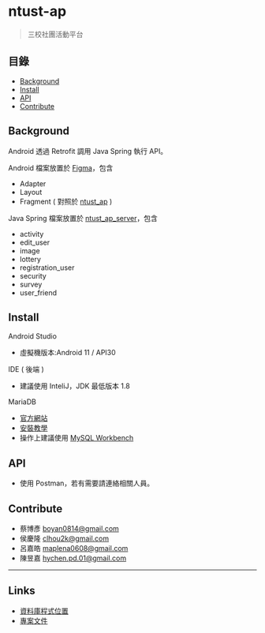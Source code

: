 # ntust-ap

> 三校社團活動平台

## 目錄
- <a href="#Background">Background</a>
- <a href="#Install">Install</a>
- <a href="#API">API</a>
- <a href="#Contribute">Contribute</a>
## Background
Android 透過 Retrofit 調用 Java Spring 執行 API。

Android 檔案放置於 <a href="https://github.com/boyan0814/ntust-ap/tree/main/Code/APP/Figma">Figma</a>，包含
- Adapter
- Layout
- Fragment ( 對照於 <a href="https://www.figma.com/file/hJDHjx0X1tVmgZdr65Gaux/ntust_ap?node-id=0%3A1">ntust_ap</a> )

Java Spring 檔案放置於 <a href="https://github.com/boyan0814/ntust-ap/tree/main/Code/Server/ntust_ap_server">ntust_ap_server</a>，包含
- activity
- edit_user
- image
- lottery
- registration_user
- security
- survey
- user_friend
## Install

Android Studio
- 虛擬機版本:Android 11 / API30

IDE ( 後端 )
- 建議使用 InteliJ，JDK 最低版本 1.8

MariaDB
- <a href="https://mariadb.org/">官方網站</a>
- <a href="https://officeguide.cc/windows-install-mariadb-database-server-tutorial/">安裝教學</a>
- 操作上建議使用 <a href="https://dev.mysql.com/downloads/workbench/">MySQL Workbench</a>
## API
- 使用 Postman，若有需要請連絡相關人員。

## Contribute
- 蔡博彥 boyan0814@gmail.com
- 侯慶隆 clhou2k@gmail.com
- 呂嘉皓 maplena0608@gmail.com
- 陳昱嘉 hychen.pd.01@gmail.com
---
## Links
- <a href="https://github.com/boyan0814/ntust-ap/tree/main/Code/DataBase">資料庫程式位置</a>
- <a href="https://github.com/boyan0814/ntust-ap/tree/main/%E5%B0%88%E6%A1%88%E7%AE%A1%E7%90%86">專案文件</a>
